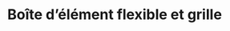 ---
title: Boîte d’élément flexible et grille
eleventyNavigation:
  key: shortcutsFlexboxGridFR
  title: Boîte d’élément flexible et grille
  locale: fr
  parent: shortcutsFR
  order: 1
permalink: false
layout: 'layouts/base.njk'
---